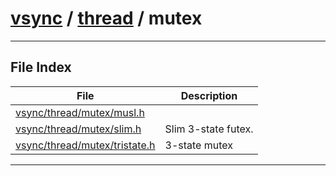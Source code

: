 #  [vsync](../../README.md) / [thread](../README.md) / mutex
---
## File Index


| File|Description|
| --- | --- |
| [vsync/thread/mutex/musl.h](musl.h.md)||
| [vsync/thread/mutex/slim.h](slim.h.md)|Slim 3-state futex. |
| [vsync/thread/mutex/tristate.h](tristate.h.md)|3-state mutex |


---
